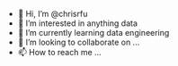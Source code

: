- 👋 Hi, I’m @chrisrfu
- 👀 I’m interested in anything data
- 🌱 I’m currently learning data engineering
- 💞️ I’m looking to collaborate on ...
- 📫 How to reach me ...

<!---
chrisrfu/chrisrfu is a ✨ special ✨ repository because its `README.md` (this file) appears on your GitHub profile.
You can click the Preview link to take a look at your changes.
--->

